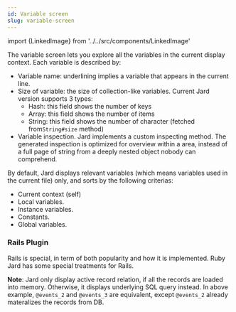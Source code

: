 ```yaml
---
id: Variable screen
slug: variable-screen
---
```


import {LinkedImage} from '../../src/components/LinkedImage'

<LinkedImage link="/img/guides/variable-screen-1.png" alt="Variable screen"/>

The variable screen lets you explore all the variables in the current display context. Each variable is described by:

- Variable name: underlining implies a variable that appears in the current line.
- Size of variable: the size of collection-like variables. Current Jard version supports 3 types:
  - Hash: this field shows the number of keys
  - Array: this field shows the number of items
  - String: this field shows the number of character (fetched from`String#size` method)
- Variable inspection. Jard implements a custom inspecting method. The generated inspection is optimized for overview within a area, instead of a full page of string from a deeply nested object nobody can comprehend.

By default, Jard displays relevant variables (which means variables used in the current file) only, and sorts by the following criterias:

- Current context (self)
- Local variables.
- Instance variables.
- Constants.
- Global variables.

### Rails Plugin

Rails is special, in term of both popularity and how it is implemented. Ruby Jard has some special treatments for Rails.

<LinkedImage link="/img/guides/variable-screen-2.png" alt="Variable screen"/>

**Note**: Jard only display active record relation, if all the records are loaded into memory. Otherwise, it displays underlying SQL query instead. In above example, `@events_2` and `@events_3` are equivalent, except `@events_2` already materalizes the records from DB.
